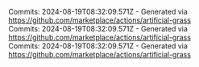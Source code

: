 Commits: 2024-08-19T08:32:09.571Z - Generated via https://github.com/marketplace/actions/artificial-grass
<br>
Commits: 2024-08-19T08:32:09.571Z - Generated via https://github.com/marketplace/actions/artificial-grass
<br>
Commits: 2024-08-19T08:32:09.571Z - Generated via https://github.com/marketplace/actions/artificial-grass
<br>
